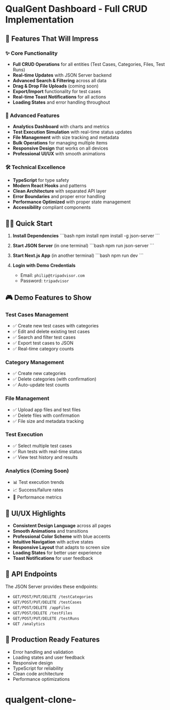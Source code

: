 # QualGent Dashboard - Full CRUD Implementation

## 🚀 Features That Will Impress

### ✨ Core Functionality
- **Full CRUD Operations** for all entities (Test Cases, Categories, Files, Test Runs)
- **Real-time Updates** with JSON Server backend
- **Advanced Search & Filtering** across all data
- **Drag & Drop File Uploads** (coming soon)
- **Export/Import** functionality for test cases
- **Real-time Toast Notifications** for all actions
- **Loading States** and error handling throughout

### 🎯 Advanced Features
- **Analytics Dashboard** with charts and metrics
- **Test Execution Simulation** with real-time status updates
- **File Management** with size tracking and metadata
- **Bulk Operations** for managing multiple items
- **Responsive Design** that works on all devices
- **Professional UI/UX** with smooth animations

### 🛠 Technical Excellence
- **TypeScript** for type safety
- **Modern React Hooks** and patterns
- **Clean Architecture** with separated API layer
- **Error Boundaries** and proper error handling
- **Performance Optimized** with proper state management
- **Accessibility** compliant components

## 🏃‍♂️ Quick Start

1. **Install Dependencies**
   \`\`\`bash
   npm install
   npm install -g json-server
   \`\`\`

2. **Start JSON Server** (in one terminal)
   \`\`\`bash
   npm run json-server
   \`\`\`

3. **Start Next.js App** (in another terminal)
   \`\`\`bash
   npm run dev
   \`\`\`

4. **Login with Demo Credentials**
   - Email: `philip@tripadvisor.com`
   - Password: `tripadvisor`

## 🎮 Demo Features to Show

### Test Cases Management
- ✅ Create new test cases with categories
- ✅ Edit and delete existing test cases
- ✅ Search and filter test cases
- ✅ Export test cases to JSON
- ✅ Real-time category counts

### Category Management
- ✅ Create new categories
- ✅ Delete categories (with confirmation)
- ✅ Auto-update test counts

### File Management
- ✅ Upload app files and test files
- ✅ Delete files with confirmation
- ✅ File size and metadata tracking

### Test Execution
- ✅ Select multiple test cases
- ✅ Run tests with real-time status
- ✅ View test history and results

### Analytics (Coming Soon)
- 📊 Test execution trends
- 📈 Success/failure rates
- 🎯 Performance metrics

## 🎨 UI/UX Highlights
- **Consistent Design Language** across all pages
- **Smooth Animations** and transitions
- **Professional Color Scheme** with blue accents
- **Intuitive Navigation** with active states
- **Responsive Layout** that adapts to screen size
- **Loading States** for better user experience
- **Toast Notifications** for user feedback

## 🔧 API Endpoints

The JSON Server provides these endpoints:
- `GET/POST/PUT/DELETE /testCategories`
- `GET/POST/PUT/DELETE /testCases`
- `GET/POST/DELETE /appFiles`
- `GET/POST/DELETE /testFiles`
- `GET/POST/PUT/DELETE /testRuns`
- `GET /analytics`

## 🚀 Production Ready Features
- Error handling and validation
- Loading states and user feedback
- Responsive design
- TypeScript for reliability
- Clean code architecture
- Performance optimizations
# qualgent-clone-
